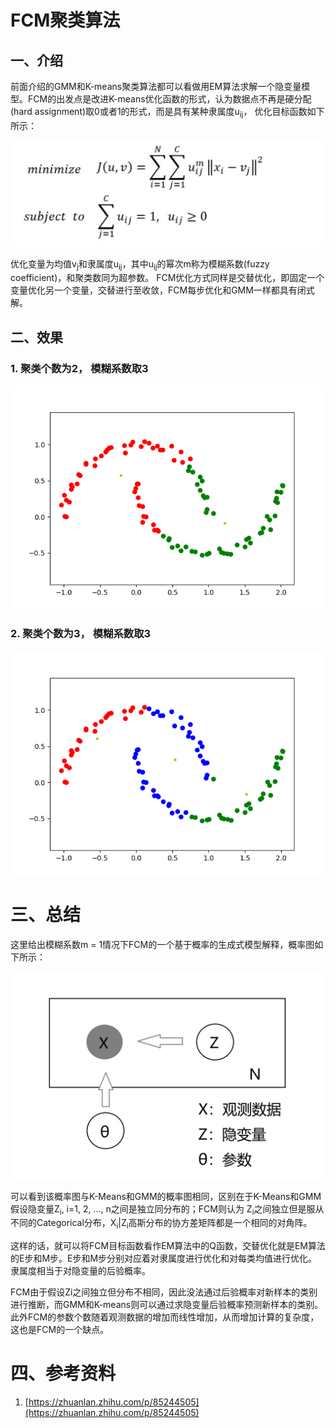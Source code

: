 # FCM聚类算法
## 一、介绍
前面介绍的GMM和K-means聚类算法都可以看做用EM算法求解一个隐变量模型。FCM的出发点是改进K-means优化函数的形式，认为数据点不再是硬分配(hard assignment)取0或者1的形式，而是具有某种隶属度u<sub>ij</sub>，
优化目标函数如下所示：

![FCM loss function](../resources/FCM/FCM_loss_function.jpg)

优化变量为均值v<sub>j</sub>和隶属度u<sub>ij</sub>，其中u<sub>ij</sub>的幂次m称为模糊系数(fuzzy coefficient)，和聚类数同为超参数。
FCM优化方式同样是交替优化，即固定一个变量优化另一个变量，交替进行至收敛，FCM每步优化和GMM一样都具有闭式解。

## 二、效果
### 1. 聚类个数为2， 模糊系数取3

![FCM_2.png](../result/FCM/FCM_2.png)

### 2. 聚类个数为3， 模糊系数取3

![FCM_3.png](../result/FCM/FCM_3.png)

# 三、总结
这里给出模糊系数m = 1情况下FCM的一个基于概率的生成式模型解释，概率图如下所示：

![PGM](../resources/KMeans_GMM/clustering_PGM.png)

可以看到该概率图与K-Means和GMM的概率图相同，区别在于K-Means和GMM假设隐变量Z<sub>i</sub>, i=1, 2, ..., n之间是独立同分布的；FCM则认为
Z<sub>i</sub>之间独立但是服从不同的Categorical分布，X<sub>i</sub>|Z<sub>i</sub>高斯分布的协方差矩阵都是一个相同的对角阵。

这样的话，就可以将FCM目标函数看作EM算法中的Q函数，交替优化就是EM算法的E步和M步。E步和M步分别对应着对隶属度进行优化和对每类均值进行优化。隶属度相当于对隐变量的后验概率。

FCM由于假设Zi之间独立但分布不相同，因此没法通过后验概率对新样本的类别进行推断，而GMM和K-means则可以通过求隐变量后验概率预测新样本的类别。
此外FCM的参数个数随着观测数据的增加而线性增加，从而增加计算的复杂度，这也是FCM的一个缺点。

# 四、参考资料
1. [https://zhuanlan.zhihu.com/p/85244505](https://zhuanlan.zhihu.com/p/85244505)

